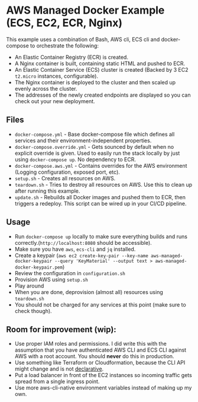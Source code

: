# AWS Managed Docker Example (ECS, EC2, ECR, Nginx)

This example uses a combination of Bash, AWS cli, ECS cli and docker-compose to orchestrate the following:

- An Elastic Container Registry (ECR) is created.
- A Nginx container is built, containing static HTML and pushed to ECR.
- An Elastic Container Service (ECS) cluster is created (Backed by 3 EC2 `t2.micro` instances, configurable).
- The Nginx container is deployed to the cluster and then scaled up evenly across the cluster.
- The addresses of the newly created endpoints are displayed so you can check out your new deployment.

## Files
- `docker-compose.yml` - Base docker-compose file which defines all services and their environment-independent properties.
- `docker-compose.override.yml` - Gets sounced by default when no explicit override is given. Used to easily run the stack locally by just using `docker-compose up`. No dependency to ECR.
- `docker-compose.aws.yml` - Contains overrides for the AWS environment (Logging configuration, exposed port, etc).
- `setup.sh` - Creates all resources on AWS.
- `teardown.sh` - Tries to destroy all resources on AWS. Use this to clean up after running this example.
- `update.sh` - Rebuilds all Docker images and pushed them to ECR, then triggers a redeploy. This script can be wired up in your CI/CD pipeline.

## Usage
- Run `docker-compose up` locally to make sure everything builds and runs correctly.(`http://localhost:8080` should be accessible).
- Make sure you have `aws`, `ecs-cli` and `jq` installed.
- Create a keypair (`aws ec2 create-key-pair --key-name aws-managed-docker-keypair --query 'KeyMaterial' --output text > aws-managed-docker-keypair.pem`)
- Review the configuration in `configuration.sh`
- Provision AWS using `setup.sh`
- Play around
- When you are done, deprovision (almost all) resources using `teardown.sh`
- You should not be charged for any services at this point (make sure to check though).


## Room for improvement (wip):

- Use proper IAM roles and permissions. I did write this with the assumption that you have authenticated AWS CLI and ECS CLI against AWS with a root account. You should **never** do this in production.
- Use something like Terraform or Cloudformation, because the CLI API might change and is not [declarative](https://www.upguard.com/articles/declarative-vs.-imperative-models-for-configuration-management).
- Put a load balancer in front of the EC2 instances so incoming traffic gets spread from a single ingress point.
- Use more aws-cli-native environment variables instead of making up my own.